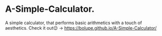 # A-Simple-Calculator.
A simple calculator, that performs basic arithmetics with a touch of aesthetics. 
Check it out😉 -> https://bolupe.github.io/A-Simple-Calculator/
